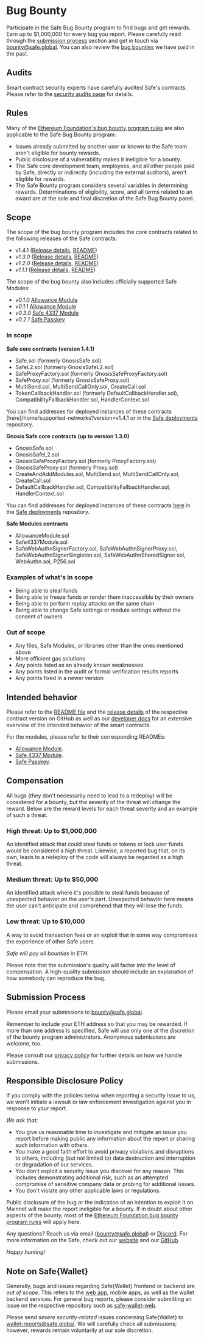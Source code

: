 # Bug Bounty

Participate in the Safe Bug Bounty program to find bugs and get rewards. Earn up to $1,000,000 for every bug you report. Please carefully read through the [submission process](#submission-process) section and get in touch via [bounty@safe.global](mailto:bounty@safe.global). You can also review the [bug bounties](./smart-account-bug-bounty/past-paid-bounties.md) we have paid in the past.

## Audits

Smart contract security experts have carefully audited Safe's contracts. Please refer to the [security audits page](./smart-account-audits.md) for details.

## Rules

Many of the [Ethereum Foundation's bug bounty program rules](https://bounty.ethereum.org) are also applicable to the Safe Bug Bounty program:

* Issues already submitted by another user or known to the Safe team aren't eligible for bounty rewards.
* Public disclosure of a vulnerability makes it ineligible for a bounty.
* The Safe core development team, employees, and all other people paid by Safe, directly or indirectly (including the external auditors), aren't eligible for rewards.
* The Safe Bounty program considers several variables in determining rewards. Determinations of eligibility, score, and all terms related to an award are at the sole and final discretion of the Safe Bug Bounty panel.

## Scope

The scope of the bug bounty program includes the core contracts related to the following releases of the Safe contracts:

* v1.4.1 ([Release details](https://github.com/safe-global/safe-smart-account/releases/tag/v1.4.1), [README](https://github.com/safe-global/safe-smart-account/blob/v1.4.1/README.md))
* _v1.3.0_ ([Release details](https://github.com/safe-global/safe-smart-account/releases/tag/v1.3.0), [README](https://github.com/safe-global/safe-smart-account/blob/v1.3.0/README.md))
* _v1.2.0_ ([Release details](https://github.com/safe-global/safe-smart-account/releases/tag/v1.2.0), [README](https://github.com/safe-global/safe-smart-account/blob/v1.2.0/README.md))
* _v1.1.1_ ([Release details](https://github.com/safe-global/safe-smart-account/releases/tag/v1.1.1), [README](https://github.com/safe-global/safe-smart-account/blob/v1.1.1/README.md))

The scope of the bug bounty also includes officially supported Safe Modules:
* _v0.1.0_ [Allowance Module](https://github.com/safe-global/safe-modules/tree/47e2b486b0b31d97bab7648a3f76de9038c6e67b/allowances)
* _v0.1.1_ [Allowance Module](https://github.com/safe-global/safe-modules/tree/allowance/v0.1.1/modules/allowances)
* _v0.3.0_ [Safe 4337 Module](https://github.com/safe-global/safe-modules/tree/4337/v0.3.0/modules/4337)
* _v0.2.1_ [Safe Passkey](https://github.com/safe-global/safe-modules/tree/passkey/v0.2.1/modules/passkey)

### In scope

**Safe core contracts (version 1.4.1)**

* Safe.sol (formerly GnosisSafe.sol)
* SafeL2.sol (formerly GnosisSafeL2.sol)
* SafeProxyFactory.sol (formerly GnosisSafeProxyFactory.sol)
* SafeProxy.sol (formerly GnosisSafeProxy.sol)
* MultiSend.sol, MultiSendCallOnly.sol, CreateCall.sol
* TokenCallbackHandler.sol (formerly DefaultCallbackHandler.sol), CompatibilityFallbackHandler.sol, HandlerContext.sol

You can find addresses for deployed instances of these contracts [here]/home/supported-networks?version=v1.4.1 or in the [Safe deployments](https://github.com/safe-global/safe-deployments) repository.

**Gnosis Safe core contracts (up to version 1.3.0)**

* GnosisSafe.sol
* GnosisSafeL2.sol
* GnosisSafeProxyFactory.sol (formerly ProxyFactory.sol)
* GnosisSafeProxy.sol (formerly Proxy.sol)
* CreateAndAddModules.sol, MultiSend.sol, MultiSendCallOnly.sol, CreateCall.sol
* DefaultCallbackHandler.sol, CompatibilityFallbackHandler.sol, HandlerContext.sol

You can find addresses for deployed instances of these contracts [here](/home/supported-networks?version=v1.3.0) in the [Safe deployments](https://github.com/safe-global/safe-deployments) repository.

**Safe Modules contracts**

* AllowanceModule.sol
* Safe4337Module.sol
* SafeWebAuthnSignerFactory.sol, SafeWebAuthnSignerProxy.sol, SafeWebAuthnSignerSingleton.sol, SafeWebAuthnSharedSigner.sol, WebAuthn.sol, P256.sol

### Examples of what's in scope

* Being able to steal funds
* Being able to freeze funds or render them inaccessible by their owners
* Being able to perform replay attacks on the same chain
* Being able to change Safe settings or module settings without the consent of owners

### Out of scope

* Any files, Safe Modules, or libraries other than the ones mentioned above
* More efficient gas solutions
* Any points listed as an already known weaknesses
* Any points listed in the audit or formal verification results reports
* Any points fixed in a newer version

## Intended behavior

Please refer to the [README file](https://github.com/safe-global/safe-smart-account/blob/v1.4.1/README.md) and the [release details](https://github.com/safe-global/safe-smart-account/releases) of the respective contract version on GitHub as well as our [developer docs](https://docs.safe.global) for an extensive overview of the intended behavior of the smart contracts.

For the modules, please refer to their corresponding READMEs:
* [Allowance Module](https://github.com/safe-global/safe-modules/tree/allowance/v0.1.1/modules/allowances/README.md).
* [Safe 4337 Module](https://github.com/safe-global/safe-modules/tree/4337/v0.3.0/modules/4337/README.md).
* [Safe Passkey](https://github.com/safe-global/safe-modules/tree/passkey/v0.2.1/modules/passkey/README.md).

## Compensation

All bugs (they don't necessarily need to lead to a redeploy) will be considered for a bounty, but the severity of the threat will change the reward. Below are the reward levels for each threat severity and an example of such a threat.

### High threat: Up to $1,000,000

An identified attack that could steal funds or tokens or lock user funds would be considered a high threat. Likewise, a reported bug that, on its own, leads to a redeploy of the code will always be regarded as a high threat.

### Medium threat: Up to $50,000

An identified attack where it's possible to steal funds because of unexpected behavior on the user's part. Unexpected behavior here means the user can't anticipate and comprehend that they will lose the funds.

### Low threat: Up to $10,000

A way to avoid transaction fees or an exploit that in some way compromises the experience of other Safe users.

_Safe will pay all bounties in ETH._

Please note that the submission's quality will factor into the level of compensation. A high-quality submission should include an explanation of how somebody can reproduce the bug.


## Submission Process

Please email your submissions to [bounty@safe.global](mailto:bounty@safe.global).

Remember to include your ETH address so that you may be rewarded. If more than one address is specified, Safe will use only one at the discretion of the bounty program administrators. Anonymous submissions are welcome, too.

Please consult our [privacy policy](https://safe.global/privacy) for further details on how we handle submissions.

## Responsible Disclosure Policy

If you comply with the policies below when reporting a security issue to us, we won't initiate a lawsuit or law enforcement investigation against you in response to your report.

_We ask that:_

* You give us reasonable time to investigate and mitigate an issue you report before making public any information about the report or sharing such information with others.
* You make a good faith effort to avoid privacy violations and disruptions to others, including (but not limited to) data destruction and interruption or degradation of our services.
* You don't exploit a security issue you discover for any reason. This includes demonstrating additional risk, such as an attempted compromise of sensitive company data or probing for additional issues.
* You don't violate any other applicable laws or regulations.

Public disclosure of the bug or the indication of an intention to exploit it on Mainnet will make the report ineligible for a bounty. If in doubt about other aspects of the bounty, most of the [Ethereum Foundation bug bounty program rules](https://bounty.ethereum.org) will apply here.

Any questions? Reach us via email ([bounty@safe.global](mailto:bounty@safe.global)) or [Discord](https://chat.safe.global). For more information on the Safe, check out our [website](https://safe.global) and our [GitHub](https://github.com/safe-global).

_Happy hunting!_

## Note on Safe{Wallet}

Generally, bugs and issues regarding Safe{Wallet} frontend or backend are _out of scope_. This refers to the [web app](https://app.safe.global), mobile apps, as well as the wallet backend services. For general bug reports, please consider submitting an issue on the respective repository such as [safe-wallet-web](https://github.com/safe-global/safe-wallet-web/issues). 

Please send _severe security-related_ issues concerning Safe{Wallet} to [wallet-reports@safe.global](mailto:wallet-reports@safe.global). We will carefully check all submissions; however, rewards remain voluntarily at our sole discretion.
